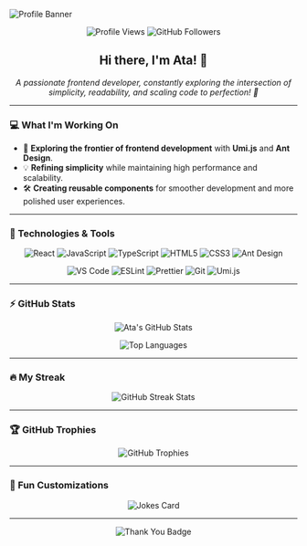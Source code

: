 <!-- Banner -->
![Profile Banner](https://your-custom-banner-link-here.com)

<p align="center">
  <img src="https://komarev.com/ghpvc/?username=AtaIs3ta&color=brightgreen" alt="Profile Views" /> 
  <img src="https://img.shields.io/github/followers/AtaIS3ta?label=Followers&style=social" alt="GitHub Followers" />
</p>

<!-- Intro -->
<h2 align="center">Hi there, I'm Ata! 👋</h2>

<p align="center">
  <i>A passionate frontend developer, constantly exploring the intersection of simplicity, readability, and scaling code to perfection! 🚀</i>
</p>

---

### 💻 What I'm Working On

- 🌱 **Exploring the frontier of frontend development** with <b>Umi.js</b> and <b>Ant Design</b>.
- 💡 **Refining simplicity** while maintaining high performance and scalability.
- 🛠 **Creating reusable components** for smoother development and more polished user experiences.

---

### 🔧 Technologies & Tools

<p align="center">
  <!-- React -->
  <img src="https://img.shields.io/badge/-React-black?style=flat-square&logo=react" alt="React" />
  <!-- JavaScript -->
  <img src="https://img.shields.io/badge/-JavaScript-black?style=flat-square&logo=javascript" alt="JavaScript" />
  <!-- TypeScript -->
  <img src="https://img.shields.io/badge/-TypeScript-blue?style=flat-square&logo=typescript" alt="TypeScript" />
  <!-- HTML5 -->
  <img src="https://img.shields.io/badge/-HTML5-E34F26?style=flat-square&logo=html5&logoColor=white" alt="HTML5" />
  <!-- CSS3 -->
  <img src="https://img.shields.io/badge/-CSS3-1572B6?style=flat-square&logo=css3" alt="CSS3" />
  <!-- Ant Design -->
  <img src="https://img.shields.io/badge/-Ant%20Design-0170FE?style=flat-square&logo=ant-design" alt="Ant Design" />
</p>

<p align="center">
  <!-- VS Code -->
  <img src="https://img.shields.io/badge/-VS%20Code-007ACC?style=flat-square&logo=visual-studio-code" alt="VS Code" />
  <!-- ESLint -->
  <img src="https://img.shields.io/badge/-ESLint-4B32C3?style=flat-square&logo=eslint" alt="ESLint" />
  <!-- Prettier -->
  <img src="https://img.shields.io/badge/-Prettier-F7B93E?style=flat-square&logo=prettier" alt="Prettier" />
  <!-- Git -->
  <img src="https://img.shields.io/badge/-Git-black?style=flat-square&logo=git" alt="Git" />
  <!-- Umi.js -->
  <img src="https://img.shields.io/badge/-Umi.js-orange?style=flat-square&logo=umi" alt="Umi.js" />
</p>

---

### ⚡ GitHub Stats

<p align="center">
  <!-- GitHub Stats -->
  <img src="https://github-readme-stats.vercel.app/api?username=AtaIS3ta&show_icons=true&theme=radical" alt="Ata's GitHub Stats" />
</p>

<p align="center">
  <!-- Top Languages -->
  <img src="https://github-readme-stats.vercel.app/api/top-langs/?username=AtaIS3ta&layout=compact&theme=radical" alt="Top Languages" />
</p>

---

### 🔥 My Streak

<p align="center">
  <img src="https://github-readme-streak-stats.herokuapp.com/?user=AtaIS3ta&theme=radical" alt="GitHub Streak Stats" />
</p>

---

### 🏆 GitHub Trophies

<p align="center">
  <img src="https://github-profile-trophy.vercel.app/?username=AtaIS3ta&theme=radical&column=7" alt="GitHub Trophies" />
</p>

---

### 🎨 Fun Customizations

<p align="center">
  <img src="https://readme-jokes.vercel.app/api?hideBorder&theme=radical" alt="Jokes Card" />
</p>

---

<p align="center">
  <img src="https://img.shields.io/badge/Thanks%20for%20visiting!-red?style=for-the-badge&logo=github" alt="Thank You Badge" />
</p>

